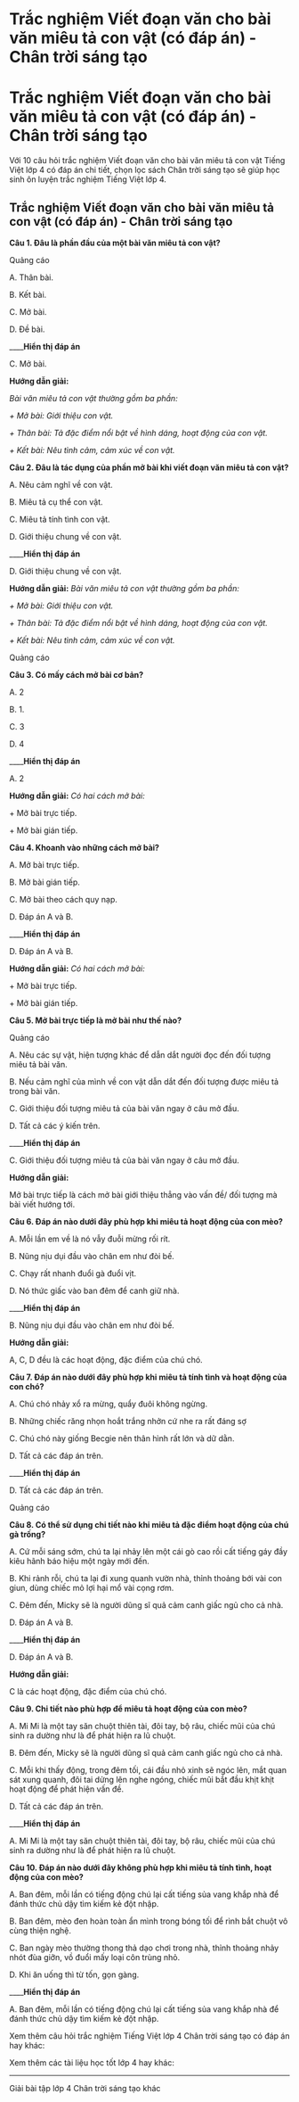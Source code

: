 # Trắc nghiệm Viết đoạn văn cho bài văn miêu tả con vật (có đáp án) - Chân trời sáng tạo

# Trắc nghiệm Viết đoạn văn cho bài văn miêu tả con vật (có đáp án) - Chân trời sáng tạo

Với 10 câu hỏi trắc nghiệm Viết đoạn văn cho bài văn miêu tả con vật Tiếng Việt lớp 4 có đáp án chi tiết, chọn lọc sách Chân trời sáng tạo sẽ giúp học sinh ôn luyện trắc nghiệm Tiếng Việt lớp 4.

## Trắc nghiệm Viết đoạn văn cho bài văn miêu tả con vật (có đáp án) - Chân trời sáng tạo

**Câu 1. Đâu là phần đầu của một bài văn miêu tả con vật?**

Quảng cáo

A. Thân bài.

B. Kết bài.

C. Mở bài.

D. Đề bài.

____**Hiển thị đáp án**

C. Mở bài.

**Hướng dẫn giải:**

_Bài văn miêu tả con vật thường gồm ba phần:_

_\+ Mở bài: Giới thiệu con vật._

_\+ Thân bài: Tả đặc điểm nổi bật về hình dáng, hoạt động của con vật._

_\+ Kết bài: Nêu tình cảm, cảm xúc về con vật._

**Câu 2. Đâu là tác dụng của phần mở bài khi viết đoạn văn miêu tả con vật?**

A. Nêu cảm nghĩ về con vật.

B. Miêu tả cụ thể con vật.

C. Miêu tả tính tình con vật.

D. Giới thiệu chung về con vật.

____**Hiển thị đáp án**

D. Giới thiệu chung về con vật.

**Hướng dẫn giải:** _Bài văn miêu tả con vật thường gồm ba phần:_

_\+ Mở bài: Giới thiệu con vật._

_\+ Thân bài: Tả đặc điểm nổi bật về hình dáng, hoạt động của con vật._

_\+ Kết bài: Nêu tình cảm, cảm xúc về con vật._

Quảng cáo

**Câu 3. Có mấy cách mở bài cơ bản?**

A. 2

B. 1.

C. 3

D. 4

____**Hiển thị đáp án**

A. 2

**Hướng dẫn giải:** _Có hai cách mở bài:_

\+ Mở bài trực tiếp.

\+ Mở bài gián tiếp.

**Câu 4. Khoanh vào những cách mở bài?**

A. Mở bài trực tiếp.

B. Mở bài gián tiếp.

C. Mở bài theo cách quy nạp.

D. Đáp án A và B.

____**Hiển thị đáp án**

D. Đáp án A và B.

**Hướng dẫn giải:** _Có hai cách mở bài:_

\+ Mở bài trực tiếp.

\+ Mở bài gián tiếp.

**Câu 5. Mở bài trực tiếp là mở bài như thế nào?**

Quảng cáo

A. Nêu các sự vật, hiện tượng khác để dẫn dắt người đọc đến đối tượng miêu tả bài văn.

B. Nếu cảm nghĩ của mình về con vật dẫn dắt đến đối tượng được miêu tả trong bài văn.

C. Giới thiệu đối tượng miêu tả của bài văn ngay ở câu mở đầu.

D. Tất cả các ý kiến trên.

____**Hiển thị đáp án**

C. Giới thiệu đối tượng miêu tả của bài văn ngay ở câu mở đầu.

**Hướng dẫn giải:**

Mở bài trực tiếp là cách mở bài giới thiệu thẳng vào vấn đề/ đối tượng mà bài viết hướng tới.

**Câu 6. Đáp án nào dưới đây phù hợp khi miêu tả hoạt động của con mèo?**

A. Mỗi lần em về là nó vẫy đuỗi mừng rối rít.

B. Nũng nịu dụi đầu vào chân em như đòi bế.

C. Chạy rất nhanh đuổi gà đuổi vịt.

D. Nó thức giấc vào ban đêm để canh giữ nhà.

____**Hiển thị đáp án**

B. Nũng nịu dụi đầu vào chân em như đòi bế.

**Hướng dẫn giải:**

A, C, D đều là các hoạt động, đặc điểm của chú chó.

**Câu 7. Đáp án nào dưới đây phù hợp khi miêu tả tính tình và hoạt động của con chó?**

A. Chú chó nhảy xổ ra mừng, quẩy đuôi không ngừng.

B. Những chiếc răng nhọn hoắt trắng nhởn cứ nhe ra rất đáng sợ

C. Chú chó này giống Becgie nên thân hình rất lớn và dữ dằn.

D. Tất cả các đáp án trên.

____**Hiển thị đáp án**

D. Tất cả các đáp án trên.

Quảng cáo

**Câu 8. Có thể sử dụng chi tiết nào khi miêu tả đặc điểm hoạt động của chú gà trống?**

A. Cứ mỗi sáng sớm, chú ta lại nhảy lên một cái gò cao rồi cất tiếng gáy đầy kiêu hãnh báo hiệu một ngày mới đến.

B. Khi rảnh rỗi, chú ta lại đi xung quanh vườn nhà, thỉnh thoảng bới vài con giun, dùng chiếc mỏ lợi hại mổ vài cọng rơm.

C. Đêm đến, Micky sẽ là người dũng sĩ quả cảm canh giấc ngủ cho cả nhà.

D. Đáp án A và B.

____**Hiển thị đáp án**

D. Đáp án A và B.

**Hướng dẫn giải:**

C là các hoạt động, đặc điểm của chú chó.

**Câu 9. Chi tiết nào phù hợp để miêu tả hoạt động của con mèo?**

A. Mi Mi là một tay săn chuột thiên tài, đôi tay, bộ râu, chiếc mũi của chú sinh ra dường như là để phát hiện ra lũ chuột.

B. Đêm đến, Micky sẽ là người dũng sĩ quả cảm canh giấc ngủ cho cả nhà.

C. Mỗi khi thấy động, trong đêm tối, cái đầu nhỏ xinh sẽ ngóc lên, mắt quan sát xung quanh, đôi tai dửng lên nghe ngóng, chiếc mũi bắt đầu khịt khịt hoạt động để phát hiện vấn đề.

D. Tất cả các đáp án trên.

____**Hiển thị đáp án**

A. Mi Mi là một tay săn chuột thiên tài, đôi tay, bộ râu, chiếc mũi của chú sinh ra dường như là để phát hiện ra lũ chuột.

**Câu 10. Đáp án nào dưới đây không phù hợp khi miêu tả tính tình, hoạt động của con mèo?**

A. Ban đêm, mỗi lần có tiếng động chú lại cất tiếng sủa vang khắp nhà để đánh thức chủ dậy tìm kiếm kẻ đột nhập.

B. Ban đêm, mèo đen hoàn toàn ẩn mình trong bóng tối để rình bắt chuột vô cùng thiện nghệ.

C. Ban ngày mèo thường thong thả dạo chơi trong nhà, thỉnh thoảng nhảy nhót đùa giỡn, vồ đuổi mấy loại côn trùng nhỏ.

D. Khi ăn uống thì từ tốn, gọn gàng.

____**Hiển thị đáp án**

A. Ban đêm, mỗi lần có tiếng động chú lại cất tiếng sủa vang khắp nhà để đánh thức chủ dậy tìm kiếm kẻ đột nhập.

Xem thêm câu hỏi trắc nghiệm Tiếng Việt lớp 4 Chân trời sáng tạo có đáp án hay khác:

Xem thêm các tài liệu học tốt lớp 4 hay khác:

* * *

Giải bài tập lớp 4 Chân trời sáng tạo khác
